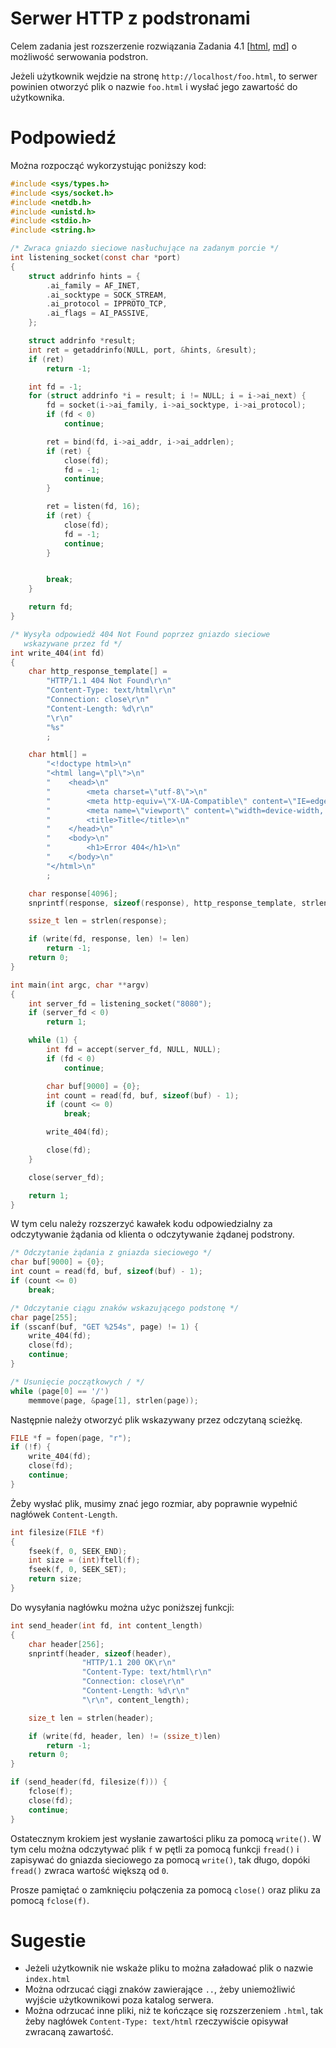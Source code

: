 # Serwer HTTP z podstronami

Celem zadania jest rozszerzenie rozwiązania Zadania 4.1 [[html](https://czarnota.github.io/wpsl/4/task1-solved), [md](https://github.com/czarnota/wpsl/tree/main/4/task1-solved.md)]
o możliwość serwowania podstron.

Jeżeli użytkownik wejdzie na stronę `http://localhost/foo.html`, to serwer powinien
otworzyć plik o nazwie `foo.html` i wysłać jego zawartość do użytkownika.

# Podpowiedź

Można rozpocząć wykorzystując poniższy kod:
```c
#include <sys/types.h>
#include <sys/socket.h>
#include <netdb.h>
#include <unistd.h>
#include <stdio.h>
#include <string.h>

/* Zwraca gniazdo sieciowe nasłuchujące na zadanym porcie */
int listening_socket(const char *port)
{
    struct addrinfo hints = {
        .ai_family = AF_INET,
        .ai_socktype = SOCK_STREAM,
        .ai_protocol = IPPROTO_TCP,
        .ai_flags = AI_PASSIVE,
    };

    struct addrinfo *result;
    int ret = getaddrinfo(NULL, port, &hints, &result);
    if (ret)
        return -1;

    int fd = -1;
    for (struct addrinfo *i = result; i != NULL; i = i->ai_next) {
        fd = socket(i->ai_family, i->ai_socktype, i->ai_protocol);
        if (fd < 0)
            continue;

        ret = bind(fd, i->ai_addr, i->ai_addrlen);
        if (ret) {
            close(fd);
            fd = -1;
            continue;
        }

        ret = listen(fd, 16);
        if (ret) {
            close(fd);
            fd = -1;
            continue;
        }


        break;
    }

    return fd;
}

/* Wysyła odpowiedź 404 Not Found poprzez gniazdo sieciowe
   wskazywane przez fd */
int write_404(int fd)
{
    char http_response_template[] =
        "HTTP/1.1 404 Not Found\r\n"
        "Content-Type: text/html\r\n"
        "Connection: close\r\n"
        "Content-Length: %d\r\n"
        "\r\n"
        "%s"
        ;

    char html[] =
        "<!doctype html>\n"
        "<html lang=\"pl\">\n"
        "    <head>\n"
        "        <meta charset=\"utf-8\">\n"
        "        <meta http-equiv=\"X-UA-Compatible\" content=\"IE=edge\">\n"
        "        <meta name=\"viewport\" content=\"width=device-width, initial-scale=1\">\n"
        "        <title>Title</title>\n"
        "    </head>\n"
        "    <body>\n"
        "        <h1>Error 404</h1>\n"
        "    </body>\n"
        "</html>\n"
        ;

    char response[4096];
    snprintf(response, sizeof(response), http_response_template, strlen(html), html);

    ssize_t len = strlen(response);

    if (write(fd, response, len) != len)
        return -1;
    return 0;
}

int main(int argc, char **argv)
{
    int server_fd = listening_socket("8080");
    if (server_fd < 0)
        return 1;

    while (1) {
        int fd = accept(server_fd, NULL, NULL);
        if (fd < 0)
            continue;

        char buf[9000] = {0};
        int count = read(fd, buf, sizeof(buf) - 1);
        if (count <= 0)
            break;

        write_404(fd);

        close(fd);
    }

    close(server_fd);

    return 1;
}
```

W tym celu należy rozszerzyć kawałek kodu odpowiedzialny za odczytywanie żądania
od klienta o odczytywanie żądanej podstrony.

```c
/* Odczytanie żądania z gniazda sieciowego */
char buf[9000] = {0};
int count = read(fd, buf, sizeof(buf) - 1);
if (count <= 0)
    break;

/* Odczytanie ciągu znaków wskazującego podstonę */
char page[255];
if (sscanf(buf, "GET %254s", page) != 1) {
    write_404(fd);
    close(fd);
    continue;
}

/* Usunięcie początkowych / */
while (page[0] == '/')
    memmove(page, &page[1], strlen(page));
```

Następnie należy otworzyć plik wskazywany przez odczytaną scieżkę.
```c
FILE *f = fopen(page, "r");
if (!f) {
    write_404(fd);
    close(fd);
    continue;
}
```

Żeby wysłać plik, musimy znać jego rozmiar, aby poprawnie wypełnić
nagłówek `Content-Length`.

```c
int filesize(FILE *f)
{
    fseek(f, 0, SEEK_END);
    int size = (int)ftell(f);
    fseek(f, 0, SEEK_SET);
    return size;
}
```

Do wysyłania nagłówku można użyc poniższej funkcji:
```c
int send_header(int fd, int content_length)
{
    char header[256];
    snprintf(header, sizeof(header),
                "HTTP/1.1 200 OK\r\n"
                "Content-Type: text/html\r\n"
                "Connection: close\r\n"
                "Content-Length: %d\r\n"
                "\r\n", content_length);

    size_t len = strlen(header);

    if (write(fd, header, len) != (ssize_t)len)
        return -1;
    return 0;
}
```
```c
if (send_header(fd, filesize(f))) {
    fclose(f);
    close(fd);
    continue;
}
```

Ostatecznym krokiem jest wysłanie zawartości pliku za pomocą `write()`. W tym
celu można odczytywać plik `f` w pętli za pomocą funkcji `fread()` i zapisywać
do gniazda sieciowego za pomocą `write()`, tak długo, dopóki `fread()` zwraca
wartość większą od `0`.

Prosze pamiętać o zamknięciu połączenia za pomocą `close()` oraz pliku za pomocą `fclose(f)`.

# Sugestie

- Jeżeli użytkownik nie wskaże pliku to można załadować plik o nazwie `index.html`
- Można odrzucać ciągi znaków zawierające `..`, żeby uniemożliwić wyjście użytkownikowi poza katalog serwera.
- Można odrzucać inne pliki, niż te kończące się rozszerzeniem `.html`, tak żeby nagłówek `Content-Type: text/html` rzeczywiście opisywał zwracaną zawartość.

